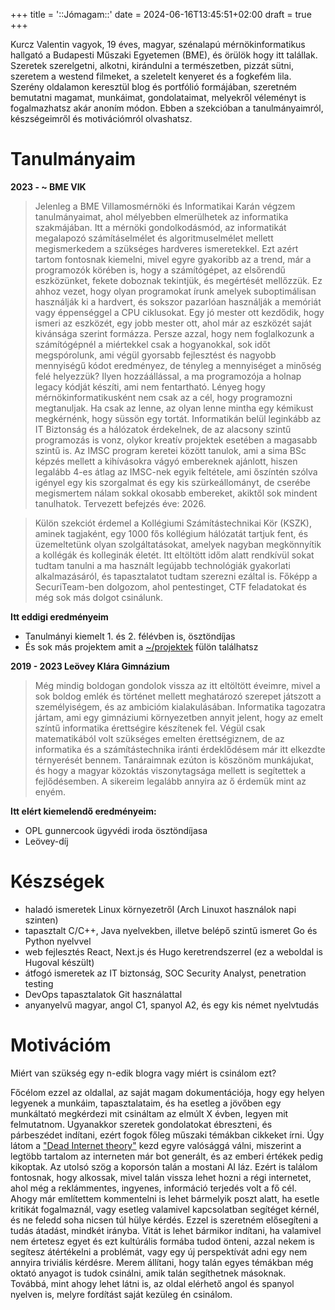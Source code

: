 +++
title = '::Jómagam::'
date = 2024-06-16T13:45:51+02:00
draft = true
+++

Kurcz Valentin vagyok, 19 éves, magyar, szénalapú mérnökinformatikus hallgató a Budapesti Műszaki Egyetemen (BME), és örülök hogy itt talállak. Szeretek szerelgetni, alkotni, kirándulni a természetben, pizzát sütni, szeretem a westend filmeket, a szeletelt kenyeret és a fogkefém lila. Szerény oldalamon keresztül blog és portfólió formájában, szeretném bemutatni magamat, munkáimat, gondolataimat, melyekről véleményt is fogalmazhatsz akár anoním módon. Ebben a szekcióban a tanulmányaimról, készségeimről és motivációmról olvashatsz.

# Tanulmányaim 

**2023 -  ~ BME VIK**     
 > Jelenleg a BME Villamosmérnöki és Informatikai Karán végzem tanulmányaimat, ahol mélyebben elmerülhetek az informatika szakmájában. Itt a mérnöki gondolkodásmód, az informatikát megalapozó számításelmélet és algoritmuselmélet mellett megismerkedem a szükséges hardveres ismeretekkel. Ezt azért tartom fontosnak kiemelni, mivel egyre gyakoribb az a trend, már a programozók körében is, hogy a számítógépet, az elsőrendű eszközünket, fekete doboznak tekintjük, és megértését mellőzzük. Ez ahhoz vezet, hogy olyan programokat írunk amelyek suboptimálisan használják ki a hardvert, és sokszor pazarlóan használják a memóriát vagy éppenséggel a CPU ciklusokat. Egy jó mester ott kezdődik, hogy ismeri az eszközét, egy jobb mester ott, ahol már az eszközét saját kivánsága szerint formázza. Persze azzal, hogy nem foglalkozunk a számítógépnél a miértekkel csak a hogyanokkal, sok időt megspórolunk, ami végül gyorsabb fejlesztést és nagyobb mennyiségű kódot eredményez, de tényleg a mennyiséget a minőség felé helyezzük? Ilyen hozzáállással, a ma programozója a holnap legacy kódját készíti, ami nem fentartható. Lényeg hogy mérnökinformatikusként nem csak az a cél, hogy programozni megtanuljak. Ha csak az lenne, az olyan lenne mintha egy kémikust megkérnénk, hogy süssön egy tortát. Informatikán belül leginkább az IT Biztonság és a hálózatok érdekelnek, de az alacsony szintű programozás is vonz, olykor kreatív projektek esetében a magasabb szintű is. Az IMSC program keretei között tanulok, ami a sima BSc képzés mellett a kihívásokra vágyó embereknek ajánlott, hiszen legalább 4-es átlag az IMSC-nek egyik feltétele, ami őszíntén szólva igényel egy kis szorgalmat és egy kis szürkeállományt, de cserébe megismertem nálam sokkal okosabb embereket, akiktől sok mindent tanulhatok. Tervezett befejzés éve: 2026.

 > Külön szekciót érdemel a Kollégiumi Számítástechnikai Kör (KSZK), aminek tagjaként, egy 1000 fős kollégium hálózatát tartjuk fent, és üzemeltetünk olyan szolgáltatásokat, amelyek nagyban megkönnyítik a kollégák és kolleginák életét. Itt eltöltött időm alatt rendkívül sokat tudtam tanulni a ma használt legújabb technológiák gyakorlati alkalmazásáról, és tapasztalatot tudtam szerezni ezáltal is. Főképp a SecuriTeam-ben dolgozom, ahol pentestinget, CTF feladatokat és még sok más dolgot csinálunk.

**Itt eddigi eredményeim**

* Tanulmányi kiemelt 1. és 2. félévben is, ösztöndíjas
* És sok más projektem amit a [~/projektek](/hu/projects) fülön találhatsz

**2019 - 2023 Leövey Klára Gimnázium**
 > Még mindig boldogan gondolok vissza az itt eltöltött éveimre, mivel a sok boldog emlék és történet mellett meghatározó szerepet játszott a személyiségem, és az ambicióm kialakulásában. Informatika tagozatra jártam, ami egy gimnáziumi környezetben annyit jelent, hogy az emelt színtű informatika érettségire készítenek fel. Végül csak matematikából volt szükséges emelten érettségiznem, de az informatika és a számítástechnika iránti érdeklődésem már itt elkezdte térnyerését bennem. Tanáraimnak ezúton is köszönöm munkájukat, és hogy a magyar közoktás viszonytagsága mellett is segítettek a fejlődésemben. A sikereim legalább annyira az ő érdemük mint az enyém.

**Itt elért kiemelendő eredményeim:**

* OPL gunnercook ügyvédi iroda ösztöndíjasa
* Leövey-díj

# Készségek

* haladó ismeretek Linux környezetről (Arch Linuxot használok napi szinten)
* tapasztalt C/C++, Java nyelvekben, illetve belépő szintű ismeret Go és Python nyelvvel
* web fejlesztés React, Next.js és Hugo keretrendszerrel (ez a weboldal is Hugoval készült)
* átfogó ismeretek az IT biztonság, SOC Security Analyst, penetration testing
* DevOps tapasztalatok Git használattal
* anyanyelvű magyar, angol C1, spanyol A2, és egy kis német nyelvtudás

# Motivációm

Miért van szükség egy n-edik blogra vagy miért is csinálom ezt?

Főcélom ezzel az oldallal, az saját magam dokumentációja, hogy egy helyen legyenek a munkáim, tapasztalataim, és ha esetleg a jövőben egy munkáltató megkérdezi mit csináltam az elmúlt X évben, legyen mit felmutatnom. Ugyanakkor szeretek gondolatokat ébreszteni, és párbeszédet indítani, ezért fogok főleg műszaki témákban cikkeket írni. Úgy látom a ["Dead Internet theory"](https://en.wikipedia.org/wiki/Dead_Internet_theory) kezd egyre valósággá válni, miszerint a legtöbb tartalom az interneten már bot generált, és az emberi értékek pedig kikoptak. Az utolsó szög a koporsón talán a mostani AI láz. Ezért is találom fontosnak, hogy alkossak, mivel talán vissza lehet hozni a régi internetet, ahol még a reklámmentes, ingyenes, információ terjedés volt a fő cél. Ahogy már említettem kommentelni is lehet bármelyik poszt alatt, ha esetle kritikát fogalmaznál, vagy esetleg valamivel kapcsolatban segítéget kérnél, és ne feledd soha nicsen túl hülye kérdés. Ezzel is szeretném elősegíteni a tudás átadást, mindkét irányba. Vitát is lehet bármikor indítani, ha valamivel nem értetesz egyet és ezt kultúrális formába tudod önteni, azzal nekem is segítesz átértékelni a problémát, vagy egy új perspektívát adni egy nem annyira triviális kérdésre. Merem állítani, hogy talán egyes témákban még oktató anyagot is tudok csinálni, amik talán segíthetnek másoknak. Továbbá, mint ahogy lehet látni is, az oldal elérhető angol és spanyol nyelven is, melyre fordítást saját kezüleg én csinálom. 



